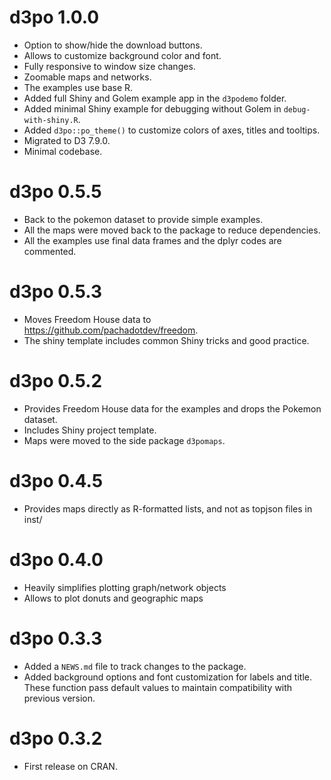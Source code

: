 # d3po 1.0.0

* Option to show/hide the download buttons.
* Allows to customize background color and font.
* Fully responsive to window size changes.
* Zoomable maps and networks.
* The examples use base R.
* Added full Shiny and Golem example app in the `d3podemo` folder.
* Added minimal Shiny example for debugging without Golem in `debug-with-shiny.R`.
* Added `d3po::po_theme()` to customize colors of axes, titles and tooltips.
* Migrated to D3 7.9.0.
* Minimal codebase.

# d3po 0.5.5

* Back to the pokemon dataset to provide simple examples.
* All the maps were moved back to the package to reduce dependencies.
* All the examples use final data frames and the dplyr codes are commented.

# d3po 0.5.3

* Moves Freedom House data to https://github.com/pachadotdev/freedom.
* The shiny template includes common Shiny tricks and good practice.

# d3po 0.5.2

* Provides Freedom House data for the examples and drops the Pokemon dataset.
* Includes Shiny project template.
* Maps were moved to the side package `d3pomaps`.

# d3po 0.4.5

* Provides maps directly as R-formatted lists, and not as topjson files in inst/

# d3po 0.4.0

* Heavily simplifies plotting graph/network objects
* Allows to plot donuts and geographic maps

# d3po 0.3.3

* Added a `NEWS.md` file to track changes to the package.
* Added background options and font customization for labels and title. These
  function pass default values to maintain compatibility with previous version.

# d3po 0.3.2

* First release on CRAN.
